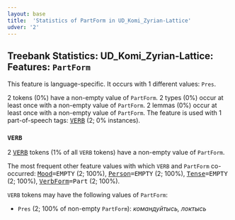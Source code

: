 ```yaml
---
layout: base
title:  'Statistics of PartForm in UD_Komi_Zyrian-Lattice'
udver: '2'
---
```


## Treebank Statistics: UD_Komi_Zyrian-Lattice: Features: `PartForm`

This feature is language-specific.
It occurs with 1 different values: `Pres`.

2 tokens (0%) have a non-empty value of `PartForm`.
2 types (0%) occur at least once with a non-empty value of `PartForm`.
2 lemmas (0%) occur at least once with a non-empty value of `PartForm`.
The feature is used with 1 part-of-speech tags: <tt><a href="kpv_lattice-pos-VERB.html">VERB</a></tt> (2; 0% instances).

### `VERB`

2 <tt><a href="kpv_lattice-pos-VERB.html">VERB</a></tt> tokens (1% of all `VERB` tokens) have a non-empty value of `PartForm`.

The most frequent other feature values with which `VERB` and `PartForm` co-occurred: <tt><a href="kpv_lattice-feat-Mood.html">Mood</a></tt><tt>=EMPTY</tt> (2; 100%), <tt><a href="kpv_lattice-feat-Person.html">Person</a></tt><tt>=EMPTY</tt> (2; 100%), <tt><a href="kpv_lattice-feat-Tense.html">Tense</a></tt><tt>=EMPTY</tt> (2; 100%), <tt><a href="kpv_lattice-feat-VerbForm.html">VerbForm</a></tt><tt>=Part</tt> (2; 100%).

`VERB` tokens may have the following values of `PartForm`:

* `Pres` (2; 100% of non-empty `PartForm`): <em>командуйтысь, локтысь</em>

